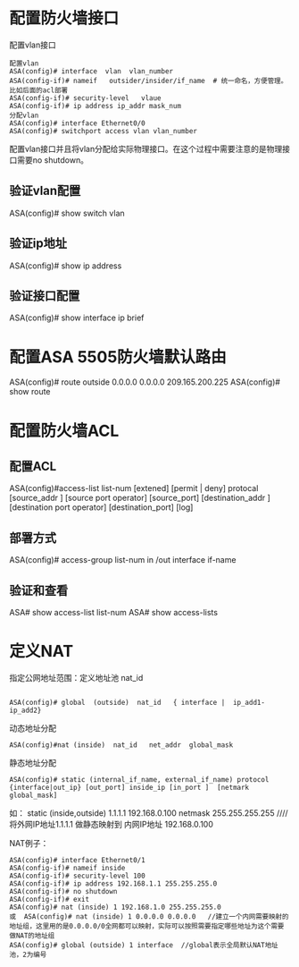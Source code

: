 # 配置防火墙接口
配置vlan接口

```
配置vlan
ASA(config)# interface  vlan  vlan_number
ASA(config-if)# nameif   outsider/insider/if_name  # 统一命名，方便管理。比如后面的acl部署
ASA(config-if)# security-level   vlaue
ASA(config-if)# ip address ip_addr mask_num
分配vlan
ASA(config)# interface Ethernet0/0  
ASA(config)# switchport access vlan vlan_number
```


配置vlan接口并且将vlan分配给实际物理接口。在这个过程中需要注意的是物理接口需要no shutdown。
## 验证vlan配置
ASA(config)# show switch vlan
## 验证ip地址
ASA(config)# show ip address 
## 验证接口配置
ASA(config)# show interface ip brief

# 配置ASA 5505防火墙默认路由
ASA(config)# route outside 0.0.0.0 0.0.0.0 209.165.200.225
ASA(config)# show  route
# 配置防火墙ACL
## 配置ACL
ASA(config)#access-list list-num  [extened]  [permit | deny] protocal  [source_addr ] [source port operator] [source_port] [destination_addr ] [destination port operator] [destination_port] [log]
 ## 部署方式
ASA(config)# access-group list-num in /out interface if-name
## 验证和查看
ASA# show access-list list-num 
ASA# show access-lists
# 定义NAT
指定公网地址范围：定义地址池 nat_id

```

ASA(config)# global  (outside)  nat_id   { interface |  ip_add1-ip_add2} 
```


动态地址分配

```
ASA(config)#nat (inside)  nat_id   net_addr  global_mask 
```


静态地址分配

```
ASA(config)# static (internal_if_name, external_if_name) protocol {interface|out_ip} [out_port] inside_ip [in_port ]  [netmark global_mask]

```


如：
static (inside,outside) 1.1.1.1 192.168.0.100 netmask 255.255.255.255 ////将外网IP地址1.1.1.1 做静态映射到 内网IP地址 192.168.0.100

NAT例子：

```
ASA(config)# interface Ethernet0/1
ASA(config-if)# nameif inside
ASA(config-if)# security-level 100
ASA(config-if)# ip address 192.168.1.1 255.255.255.0
ASA(config-if)# no shutdown
ASA(config-if)# exit
ASA(config)# nat (inside) 1 192.168.1.0 255.255.255.0
或  ASA(config)# nat (inside) 1 0.0.0.0 0.0.0.0   //建立一个内网需要映射的地址组，这里用的是0.0.0.0/0全网都可以映射，实际可以按照需要指定哪些地址为这个需要做NAT的地址组
ASA(config)# global (outside) 1 interface  //global表示全局默认NAT地址池，2为编号
```

